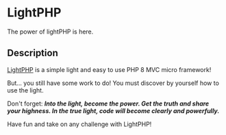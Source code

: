 # LightPHP
The power of lightPHP is here.

## Description

[LightPHP](https://github.com/stanejoun/opframework-app) is a simple light and easy to use PHP 8 MVC micro framework!

But... you still have some work to do! You must discover by yourself how to use the light.

Don't forget: ***Into the light, become the power. Get the truth and share your highness. In the true light, code will become clearly and powerfully.***

Have fun and take on any challenge with LightPHP!